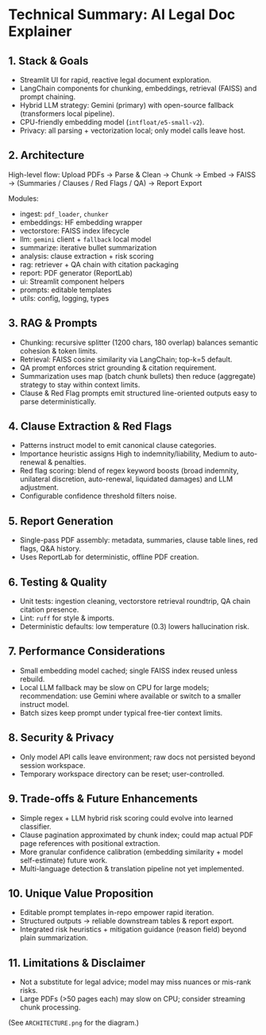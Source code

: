 # Technical Summary: AI Legal Doc Explainer

## 1. Stack & Goals
- Streamlit UI for rapid, reactive legal document exploration.
- LangChain components for chunking, embeddings, retrieval (FAISS) and prompt chaining.
- Hybrid LLM strategy: Gemini (primary) with open-source fallback (transformers local pipeline).
- CPU-friendly embedding model (`intfloat/e5-small-v2`).
- Privacy: all parsing + vectorization local; only model calls leave host.

## 2. Architecture
High-level flow:
Upload PDFs -> Parse & Clean -> Chunk -> Embed -> FAISS -> (Summaries / Clauses / Red Flags / QA) -> Report Export

Modules:
- ingest: `pdf_loader`, `chunker`
- embeddings: HF embedding wrapper
- vectorstore: FAISS index lifecycle
- llm: `gemini` client + `fallback` local model
- summarize: iterative bullet summarization
- analysis: clause extraction + risk scoring
- rag: retriever + QA chain with citation packaging
- report: PDF generator (ReportLab)
- ui: Streamlit component helpers
- prompts: editable templates
- utils: config, logging, types

## 3. RAG & Prompts
- Chunking: recursive splitter (1200 chars, 180 overlap) balances semantic cohesion & token limits.
- Retrieval: FAISS cosine similarity via LangChain; top-k=5 default.
- QA prompt enforces strict grounding & citation requirement.
- Summarization uses map (batch chunk bullets) then reduce (aggregate) strategy to stay within context limits.
- Clause & Red Flag prompts emit structured line-oriented outputs easy to parse deterministically.

## 4. Clause Extraction & Red Flags
- Patterns instruct model to emit canonical clause categories.
- Importance heuristic assigns High to indemnity/liability, Medium to auto-renewal & penalties.
- Red flag scoring: blend of regex keyword boosts (broad indemnity, unilateral discretion, auto-renewal, liquidated damages) and LLM adjustment.
- Configurable confidence threshold filters noise.

## 5. Report Generation
- Single-pass PDF assembly: metadata, summaries, clause table lines, red flags, Q&A history.
- Uses ReportLab for deterministic, offline PDF creation.

## 6. Testing & Quality
- Unit tests: ingestion cleaning, vectorstore retrieval roundtrip, QA chain citation presence.
- Lint: `ruff` for style & imports.
- Deterministic defaults: low temperature (0.3) lowers hallucination risk.

## 7. Performance Considerations
- Small embedding model cached; single FAISS index reused unless rebuild.
- Local LLM fallback may be slow on CPU for large models; recommendation: use Gemini where available or switch to a smaller instruct model.
- Batch sizes keep prompt under typical free-tier context limits.

## 8. Security & Privacy
- Only model API calls leave environment; raw docs not persisted beyond session workspace.
- Temporary workspace directory can be reset; user-controlled.

## 9. Trade-offs & Future Enhancements
- Simple regex + LLM hybrid risk scoring could evolve into learned classifier.
- Clause pagination approximated by chunk index; could map actual PDF page references with positional extraction.
- More granular confidence calibration (embedding similarity + model self-estimate) future work.
- Multi-language detection & translation pipeline not yet implemented.

## 10. Unique Value Proposition
- Editable prompt templates in-repo empower rapid iteration.
- Structured outputs -> reliable downstream tables & report export.
- Integrated risk heuristics + mitigation guidance (reason field) beyond plain summarization.

## 11. Limitations & Disclaimer
- Not a substitute for legal advice; model may miss nuances or mis-rank risks.
- Large PDFs (>50 pages each) may slow on CPU; consider streaming chunk processing.

(See `ARCHITECTURE.png` for the diagram.)
